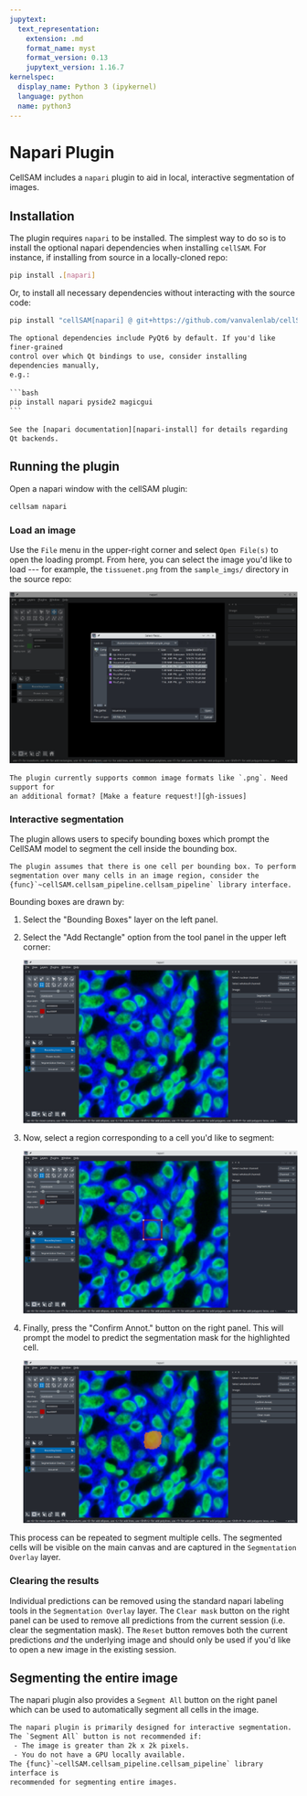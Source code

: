 ```yaml
---
jupytext:
  text_representation:
    extension: .md
    format_name: myst
    format_version: 0.13
    jupytext_version: 1.16.7
kernelspec:
  display_name: Python 3 (ipykernel)
  language: python
  name: python3
---
```


# Napari Plugin

CellSAM includes a ``napari`` plugin to aid in local, interactive segmentation
of images.

## Installation

The plugin requires ``napari`` to be installed.
The simplest way to do so is to install the optional napari dependencies when
installing ``cellSAM``.
For instance, if installing from source in a locally-cloned repo:

```bash
pip install .[napari]
```

Or, to install all necessary dependencies without interacting with the source
code:

```bash
pip install "cellSAM[napari] @ git+https://github.com/vanvalenlab/cellSAM@master"
```

````{note}
The optional dependencies include PyQt6 by default. If you'd like finer-grained
control over which Qt bindings to use, consider installing dependencies manually,
e.g.:

```bash
pip install napari pyside2 magicgui
```

See the [napari documentation][napari-install] for details regarding Qt backends.
````

[napari-install]: https://napari.org/stable/tutorials/fundamentals/installation.html#choosing-a-different-qt-backend

## Running the plugin

Open a napari window with the cellSAM plugin:

```bash
cellsam napari
```

### Load an image

Use the `File` menu in the upper-right corner and select `Open File(s)` to
open the loading prompt.
From here, you can select the image you'd like to load --- for example,
the `tissuenet.png` from the ``sample_imgs/`` directory in the source repo:

![napari-open](_static/napari_img_load_menu.png)

```{note}
The plugin currently supports common image formats like `.png`. Need support for
an additional format? [Make a feature request!][gh-issues]
```

[gh-issues]: https://github.com/vanvalenlab/cellSAM/issues

### Interactive segmentation

The plugin allows users to specify bounding boxes which prompt the CellSAM
model to segment the cell inside the bounding box.

```{note}
The plugin assumes that there is one cell per bounding box. To perform
segmentation over many cells in an image region, consider the 
{func}`~cellSAM.cellsam_pipeline.cellsam_pipeline` library interface.
```

Bounding boxes are drawn by:

1. Select the "Bounding Boxes" layer on the left panel.
2. Select the "Add Rectangle" option from the tool panel in the upper left corner:

   ![napari-rect-select](_static/napari_rect_select.png)

3. Now, select a region corresponding to a cell you'd like to segment:

   ![napari-select-cell](_static/napari_select_cell.png)

4. Finally, press the "Confirm Annot." button on the right panel. This will
   prompt the model to predict the segmentation mask for the highlighted cell.

   ![napari-single-cell-segmented](_static/napari_single_cell_segmented.png)

This process can be repeated to segment multiple cells.
The segmented cells will be visible on the main canvas and are captured in the
`Segmentation Overlay` layer.

### Clearing the results

Individual predictions can be removed using the standard napari labeling tools
in the `Segmentation Overlay` layer.
The `Clear mask` button on the right panel can be used to remove all predictions
from the current session (i.e. clear the segmentation mask).
The `Reset` button removes both the current predictions *and* the underlying
image and should only be used if you'd like to open a new image in the existing
session.

## Segmenting the entire image

The napari plugin also provides a `Segment All` button on the right panel which
can be used to automatically segment all cells in the image.

```{caution}
The napari plugin is primarily designed for interactive segmentation.
The `Segment All` button is not recommended if:
 - The image is greater than 2k x 2k pixels.
 - You do not have a GPU locally available.
The {func}`~cellSAM.cellsam_pipeline.cellsam_pipeline` library interface is
recommended for segmenting entire images.
```
